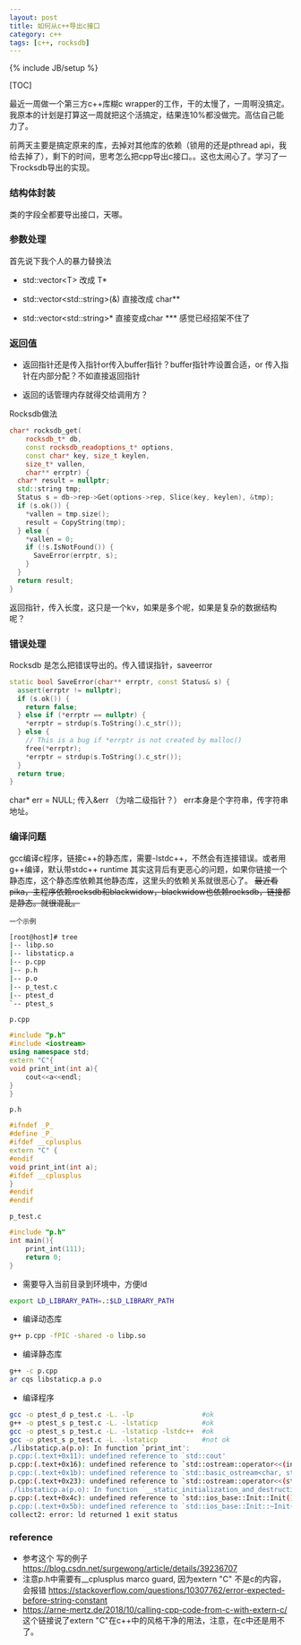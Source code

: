 ```yaml
---
layout: post
title: 如何从c++导出c接口
category: c++
tags: [c++, rocksdb]
---
```

{% include JB/setup %}



[TOC]

最近一周做一个第三方c++库糊c wrapper的工作，干的太慢了，一周啊没搞定。我原本的计划是打算这一周就把这个活搞定，结果连10%都没做完。高估自己能力了。

前两天主要是搞定原来的库，去掉对其他库的依赖（锁用的还是pthread api，我给去掉了），剩下的时间，思考怎么把cpp导出c接口。。这也太闹心了。学习了一下rocksdb导出的实现。

### 结构体封装

类的字段全都要导出接口，天哪。

### 参数处理

首先说下我个人的暴力替换法

- std::vector\<T\> 改成 T*

- std::vector\<std::string\>(&) 直接改成 char**

- std::vector\<std::string\>* 直接变成char *** 感觉已经招架不住了

### 返回值

- 返回指针还是传入指针or传入buffer指针？buffer指针咋设置合适，or 传入指针在内部分配？不如直接返回指针

- 返回的话管理内存就得交给调用方？

Rocksdb做法

```C++
char* rocksdb_get(
    rocksdb_t* db,
    const rocksdb_readoptions_t* options,
    const char* key, size_t keylen,
    size_t* vallen,
    char** errptr) {
  char* result = nullptr;
  std::string tmp;
  Status s = db->rep->Get(options->rep, Slice(key, keylen), &tmp);
  if (s.ok()) {
    *vallen = tmp.size();
    result = CopyString(tmp);
  } else {
    *vallen = 0;
    if (!s.IsNotFound()) {
      SaveError(errptr, s);
    }
  }
  return result;
}
```

返回指针，传入长度，这只是一个kv，如果是多个呢，如果是复杂的数据结构呢？



### 错误处理

Rocksdb 是怎么把错误导出的。传入错误指针，saveerror

```C++
static bool SaveError(char** errptr, const Status& s) {
  assert(errptr != nullptr);
  if (s.ok()) {
    return false;
  } else if (*errptr == nullptr) {
    *errptr = strdup(s.ToString().c_str());
  } else {
    // This is a bug if *errptr is not created by malloc()
    free(*errptr);
    *errptr = strdup(s.ToString().c_str());
  }
  return true;
}
```



char* err = NULL; 传入&err （为啥二级指针？） err本身是个字符串，传字符串地址。

### 编译问题

gcc编译c程序，链接c++的静态库，需要-lstdc++，不然会有连接错误。或者用g++编译，默认带stdc++ runtime
其实这背后有更恶心的问题，如果你链接一个静态库，这个静态库依赖其他静态库，这里头的依赖关系就很恶心了。
~~最近看pika，主程序依赖rocksdb和blackwidow，blackwidow也依赖rocksdb，链接都是静态。就很混乱。~~

`一个示例`
```bash
[root@host]# tree
|-- libp.so
|-- libstaticp.a
|-- p.cpp
|-- p.h
|-- p.o
|-- p_test.c
|-- ptest_d
`-- ptest_s
```

`p.cpp`
```cpp
#include "p.h"
#include <iostream>
using namespace std;
extern "C"{
void print_int(int a){
    cout<<a<<endl;
}
}
```
`p.h`
```c++
#ifndef _P_
#define _P_
#ifdef __cplusplus 
extern "C" {
#endif
void print_int(int a);
#ifdef __cplusplus
}
#endif
#endif
```

`p_test.c`
```c
#include "p.h"
int main(){
    print_int(111);
    return 0;
}
```

- 需要导入当前目录到环境中，方便ld
```bash
export LD_LIBRARY_PATH=.:$LD_LIBRARY_PATH
```
- 编译动态库
```bash
g++ p.cpp -fPIC -shared -o libp.so
```
- 编译静态库
```bash
g++ -c p.cpp
ar cqs libstaticp.a p.o
```
- 编译程序
```bash
gcc -o ptest_d p_test.c -L. -lp					#ok
g++ -o ptest_s p_test.c -L. -lstaticp			#ok
gcc -o ptest_s p_test.c -L. -lstaticp -lstdc++	#ok
gcc -o ptest_s p_test.c -L. -lstaticp			#not ok
./libstaticp.a(p.o): In function `print_int':
p.cpp:(.text+0x11): undefined reference to `std::cout'
p.cpp:(.text+0x16): undefined reference to `std::ostream::operator<<(int)'
p.cpp:(.text+0x1b): undefined reference to `std::basic_ostream<char, std::char_traits<char> >& std::endl<char, std::char_traits<char> >(std::basic_ostream<char, std::char_traits<char> >&)'
p.cpp:(.text+0x23): undefined reference to `std::ostream::operator<<(std::ostream& (*)(std::ostream&))'
./libstaticp.a(p.o): In function `__static_initialization_and_destruction_0(int, int)':
p.cpp:(.text+0x4c): undefined reference to `std::ios_base::Init::Init()'
p.cpp:(.text+0x5b): undefined reference to `std::ios_base::Init::~Init()'
collect2: error: ld returned 1 exit status
```
### reference
- 参考这个 写的例子 https://blog.csdn.net/surgewong/article/details/39236707
- 注意p.h中需要有__cplusplus marco guard, 因为extern "C" 不是c的内容，会报错 https://stackoverflow.com/questions/10307762/error-expected-before-string-constant
- https://arne-mertz.de/2018/10/calling-cpp-code-from-c-with-extern-c/ 这个链接说了extern "C"在c++中的风格干净的用法，注意，在c中还是用不了。
